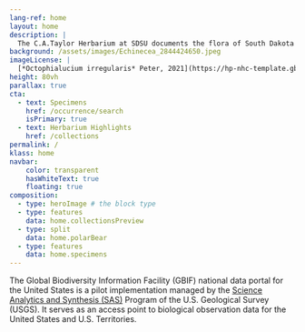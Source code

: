 ```yaml
---
lang-ref: home
layout: home
description: |
  The C.A.Taylor Herbarium at SDSU documents the flora of South Dakota and the Northern Great Plains. <span data-ajax-url="https://api.gbif.org/v1/occurrence/search?datasetKey=821cc27a-e3bb-4bc5-ac34-89ada245069d&limit=0">1,883</span> The herbaium contains  >60,000 vouchered plant specimens of 2,500 plant species of which 14,500 are databased.
background: /assets/images/Echinecea_2844424650.jpeg
imageLicense: |
  [*Octophialucium irregularis* Peter, 2021](https://hp-nhc-template.gbif-staging.org/occurrence/search?entity=2571118608) Collected in United States of America, Florida Museum of Natural History Invertebrate Zoology. Licensed under [CC-BY-4.0](http://creativecommons.org/licenses/by-nc/4.0/)
height: 80vh
parallax: true
cta:
  - text: Specimens
    href: /occurrence/search
    isPrimary: true
  - text: Herbarium Highlights
    href: /collections
permalink: /
klass: home
navbar:
    color: transparent
    hasWhiteText: true
    floating: true
composition:
  - type: heroImage # the block type
  - type: features
    data: home.collectionsPreview
  - type: split
    data: home.polarBear
  - type: features
    data: home.specimens
---
```


The Global Biodiversity Information Facility (GBIF) national data portal for the United States is a pilot implementation managed by the [Science Analytics and Synthesis (SAS)](https://www.usgs.gov/core-science-systems/science-analytics-and-synthesis) Program of the U.S. Geological Survey (USGS). It serves as an access point to biological observation data for the United States and U.S. Territories.  
 


